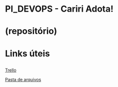 # PI_DEVOPS - Cariri Adota! <h1> (repositório) 

# Links úteis <h2>

[Trello](https://trello.com/b/DYE9e4cC/pi-devops-adota-carir%C3%AD)

[Pasta de arquivos](https://drive.google.com/drive/u/0/folders/1JKWfKrWJCHQZWZzOat6vzvUu0B2s_R9M)

 
